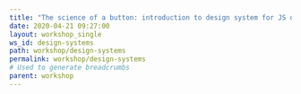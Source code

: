 ```yaml
---
title: "The science of a button: introduction to design system for JS developer"
date: 2020-04-21 09:27:00
layout: workshop_single
ws_id: design-systems
path: workshop/design-systems
permalink: workshop/design-systems
# Used to generate breadcrumbs
parent: workshop
---
```

